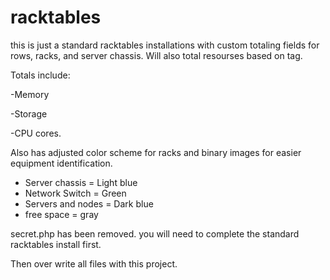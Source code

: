 racktables
==========
this is just a standard racktables installations with custom totaling fields for rows, racks, and server chassis. Will also total resourses based on tag. 

Totals include: 

-Memory 

-Storage

-CPU cores.

Also has adjusted color scheme for racks and binary images for easier equipment identification.  

- Server chassis = Light blue 
- Network Switch = Green 
- Servers and nodes = Dark blue 
- free space = gray


secret.php has been removed. you will need to complete the standard racktables install first. 

Then over write all files with this project. 
